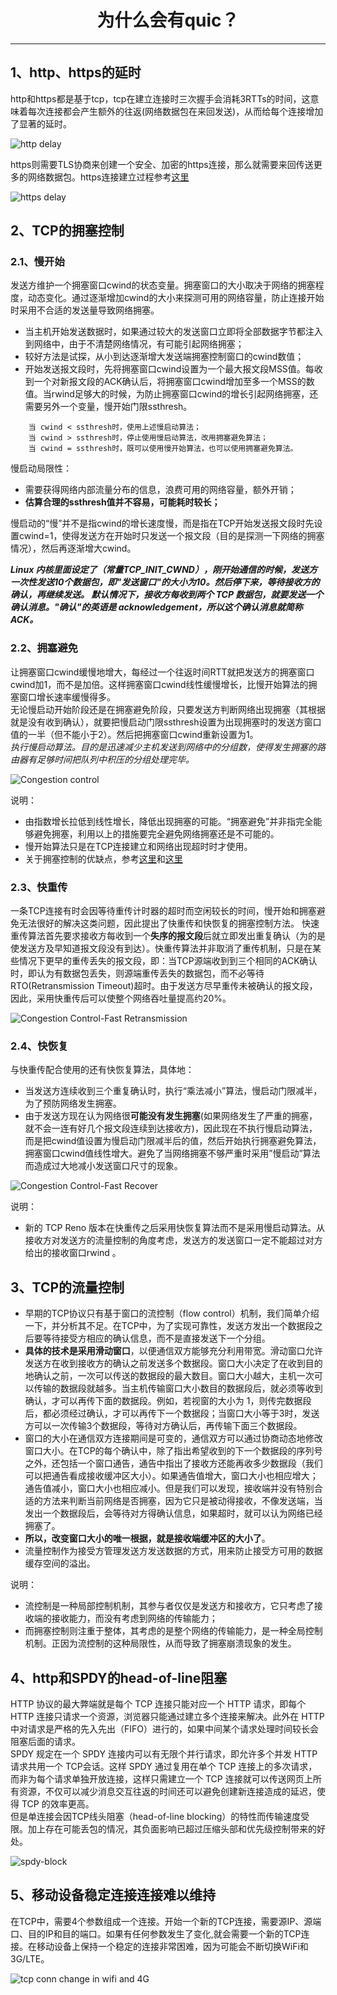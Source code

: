 # <center>为什么会有quic？</center>
---
## 1、http、https的延时
http和https都是基于tcp，tcp在建立连接时三次握手会消耗3RTTs的时间，这意味着每次连接都会产生额外的往返(网络数据包在来回发送)，从而给每个连接增加了显著的延时。

![http delay](http-delay.png)

https则需要TLS协商来创建一个安全、加密的https连接，那么就需要来回传送更多的网络数据包。https连接建立过程参考[这里](quic附带问题.md)

![https delay](https-delay.png)

## 2、TCP的拥塞控制

### 2.1、慢开始
发送方维护一个拥塞窗口cwind的状态变量。拥塞窗口的大小取决于网络的拥塞程度，动态变化。通过逐渐增加cwind的大小来探测可用的网络容量，防止连接开始时采用不合适的发送量导致网络拥塞。 
- 当主机开始发送数据时，如果通过较大的发送窗口立即将全部数据字节都注入到网络中，由于不清楚网络情况，有可能引起网络拥塞； 
- 较好方法是试探，从小到达逐渐增大发送端拥塞控制窗口的cwind数值； 
- 开始发送报文段时，先将拥塞窗口cwind设置为一个最大报文段MSS值。每收到一个对新报文段的ACK确认后，将拥塞窗口cwind增加至多一个MSS的数值。当rwind足够大的时候，为防止拥塞窗口cwind的增长引起网络拥塞，还需要另外一个变量，慢开始门限ssthresh。

```
    当 cwind < ssthresh时，使用上述慢启动算法；          
    当 cwind > ssthresh时，停止使用慢启动算法，改用拥塞避免算法；
    当 cwind = ssthresh时，既可以使用慢开始算法，也可以使用拥塞避免算法。
```

慢启动局限性： 
- 需要获得网络内部流量分布的信息，浪费可用的网络容量，额外开销； 
- **估算合理的ssthresh值并不容易，可能耗时较长；**

慢启动的“慢”并不是指cwind的增长速度慢，而是指在TCP开始发送报文段时先设置cwind=1，使得发送方在开始时只发送一个报文段（目的是探测一下网络的拥塞情况），然后再逐渐增大cwind。

***Linux 内核里面设定了（常量TCP_INIT_CWND），刚开始通信的时候，发送方一次性发送10个数据包，即"发送窗口"的大小为10。然后停下来，等待接收方的确认，再继续发送。
默认情况下，接收方每收到两个 TCP 数据包，就要发送一个确认消息。"确认"的英语是 acknowledgement，所以这个确认消息就简称 ACK。***
### 2.2、拥塞避免
让拥塞窗口cwind缓慢地增大，每经过一个往返时间RTT就把发送方的拥塞窗口cwind加1，而不是加倍。这样拥塞窗口cwind线性缓慢增长，比慢开始算法的拥塞窗口增长速率缓慢得多。        
无论慢启动开始阶段还是在拥塞避免阶段，只要发送方判断网络出现拥塞（其根据就是没有收到确认），就要把慢启动门限ssthresh设置为出现拥塞时的发送方窗口值的一半（但不能小于2）。然后把拥塞窗口cwind重新设置为1。                 
*执行慢启动算法。目的是迅速减少主机发送到网络中的分组数，使得发生拥塞的路由器有足够时间把队列中积压的分组处理完毕。*

![Congestion control](Congestioncontrol.jpg)

说明：         
- 由指数增长拉低到线性增长，降低出现拥塞的可能。“拥塞避免”并非指完全能够避免拥塞，利用以上的措施要完全避免网络拥塞还是不可能的。           
- 慢开始算法只是在TCP连接建立和网络出现超时时才使用。
- 关于拥塞控制的优缺点，参考[这里](http://blog.csdn.net/lucien_cc/article/details/7568050)和[这里](http://www.cnblogs.com/fll/archive/2008/07/12/1241630.html)

### 2.3、快重传
一条TCP连接有时会因等待重传计时器的超时而空闲较长的时间，慢开始和拥塞避免无法很好的解决这类问题，因此提出了快重传和快恢复的拥塞控制方法。 
快速重传算法首先要求接收方每收到一个**失序的报文段**后就立即发出重复确认（为的是使发送方及早知道报文段没有到达）。快重传算法并非取消了重传机制，只是在某些情况下更早的重传丢失的报文段，即：当TCP源端收到到三个相同的ACK确认时，即认为有数据包丢失，则源端重传丢失的数据包，而不必等待 RTO(Retransmission Timeout)超时。由于发送方尽早重传未被确认的报文段，因此，采用快重传后可以使整个网络吞吐量提高约20%。

![Congestion Control-Fast Retransmission](CongestionControl-FastRetransmission.jpg)

### 2.4、快恢复
与快重传配合使用的还有快恢复算法，具体地： 
- 当发送方连续收到三个重复确认时，执行“乘法减小”算法，慢启动门限减半，为了预防网络发生拥塞。 
- 由于发送方现在认为网络很**可能没有发生拥塞**(如果网络发生了严重的拥塞，就不会一连有好几个报文段连续到达接收方)，因此现在不执行慢启动算法，而是把cwind值设置为慢启动门限减半后的值，然后开始执行拥塞避免算法，拥塞窗口cwind值线性增大。避免了当网络拥塞不够严重时采用”慢启动”算法而造成过大地减小发送窗口尺寸的现象。

![Congestion Control-Fast Recover](CongestionControl-FastRecover.jpg)

说明：
- 新的 TCP Reno 版本在快重传之后采用快恢复算法而不是采用慢启动算法。从接收方对发送方的流量控制的角度考虑，发送方的发送窗口一定不能超过对方给出的接收窗口rwind 。

## 3、TCP的流量控制
- 早期的TCP协议只有基于窗口的流控制（flow control）机制，我们简单介绍一下，并分析其不足。在TCP中，为了实现可靠性，发送方发出一个数据段之后要等待接受方相应的确认信息，而不是直接发送下一个分组。
- **具体的技术是采用滑动窗口**，以便通信双方能够充分利用带宽。滑动窗口允许发送方在收到接收方的确认之前发送多个数据段。窗口大小决定了在收到目的地确认之前，一次可以传送的数据段的最大数目。窗口大小越大，主机一次可以传输的数据段就越多。当主机传输窗口大小数目的数据段后，就必须等收到确认，才可以再传下面的数据段。例如，若视窗的大小为 1，则传完数据段后，都必须经过确认，才可以再传下一个数据段；当窗口大小等于3时，发送方可以一次传输3个数据段，等待对方确认后，再传输下面三个数据段。  
- 窗口的大小在通信双方连接期间是可变的，通信双方可以通过协商动态地修改窗口大小。在TCP的每个确认中，除了指出希望收到的下一个数据段的序列号之外，还包括一个窗口通告，通告中指出了接收方还能再收多少数据段（我们可以把通告看成接收缓冲区大小）。如果通告值增大，窗口大小也相应增大；通告值减小，窗口大小也相应减小。但是我们可以发现，接收端并没有特别合适的方法来判断当前网络是否拥塞，因为它只是被动得接收，不像发送端，当发出一个数据段后，会等待对方得确认信息，如果超时，就可以认为网络已经拥塞了。
- **所以，改变窗口大小的唯一根据，就是接收端缓冲区的大小了**。   
- 流量控制作为接受方管理发送方发送数据的方式，用来防止接受方可用的数据缓存空间的溢出。

说明：
- 流控制是一种局部控制机制，其参与者仅仅是发送方和接收方，它只考虑了接收端的接收能力，而没有考虑到网络的传输能力；
- 而拥塞控制则注重于整体，其考虑的是整个网络的传输能力，是一种全局控制机制。正因为流控制的这种局限性，从而导致了拥塞崩溃现象的发生。 

## 4、http和SPDY的head-of-line阻塞
HTTP 协议的最大弊端就是每个 TCP 连接只能对应一个 HTTP 请求，即每个 HTTP 连接只请求一个资源，浏览器只能通过建立多个连接来解决。此外在 HTTP 中对请求是严格的先入先出（FIFO）进行的，如果中间某个请求处理时间较长会阻塞后面的请求。        
SPDY 规定在一个 SPDY 连接内可以有无限个并行请求，即允许多个并发 HTTP 请求共用一个 TCP会话。这样 SPDY 通过复用在单个 TCP 连接上的多次请求，而非为每个请求单独开放连接，这样只需建立一个 TCP 连接就可以传送网页上所有资源，不仅可以减少消息交互往返的时间还可以避免创建新连接造成的延迟，使得 TCP 的效率更高。              
但是单连接会因TCP线头阻塞（head-of-line blocking）的特性而传输速度受限。加上存在可能丢包的情况，其负面影响已超过压缩头部和优先级控制带来的好处。

![spdy-block](spdy-block.png)

## 5、移动设备稳定连接连接难以维持
在TCP中，需要4个参数组成一个连接。开始一个新的TCP连接，需要源IP、源端口、目的IP和目的端口。如果有任何参数发生了变化,就会需要一个新的TCP连接。在移动设备上保持一个稳定的连接非常困难，因为可能会不断切换WiFi和3G/LTE。

![tcp conn change in wifi and 4G](tcp-conn-change-in-wifi.png)